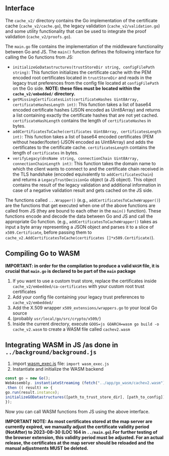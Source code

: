 
## Interface
The `cache_v2/` directory contains the Go implementation of the certificate cache (`cache_v2/cache.go`),
the legacy validation (`cache_v2/validation.go`) and some utility functionality that can be used to integrate the 
proof validation (`cache_v2/proofs.go`).

The `main.go` file contains the implementation of the middleware functionality
between Go and JS. 
The `main()` function defines the following interface for calling the Go functions
from JS:
* `initializeGoDatastructures(trustStoreDir string, configFilePath string)`: This function initializes
the certificate cache  with the PEM encoded root certificates located in 
`trustStoreDir` and reads in the legacy trust preferences from the config file 
located at `configFilePath` on the Go side.
**NOTE: these files must be located within the `cache_v2/embedded/` directory.**
* `getMissingCertificatesList(certificateHashes Uint8Array, certificateHashesLength int)`: This function 
takes a list of base64 encoded certificate hashes (JSON encoded as Uint8Array) and returns a list 
containing exactly the certificate hashes that are not yet cached. 
`certificateHashLength` contains the length of `certificateHashes` in bytes. 
* `addCertificatesToCache(certificates Uint8Array, certificatesLength int)`: This function
takes a list of base64 encoded certificates (PEM without header/footer) (JSON encoded as Uint8Array) and adds the 
certificates to the certificate cache. `certificatesLength` contains the length of 
`certificates` in bytes.
* `verifyLegacy(dnsName string, connectionChain Uint8Array, connectionChainLength int)`: This function takes 
the domain name to which the client wants to connect to and the certificate chain received in the TLS handshake
  (encoded equivalently to `addCertificatesChain`)  
and returns a `LegacyTrustDecisionGo` object (a JS object).
This object contains the result of the legacy validation and additional information
in case of a negative validation result and gets cached on the JS side.

The functions called `...Wrapper()` (e.g., `addCertificatesToCacheWrapper()`) are 
the functions that get executed when one of the above functions are called from JS
(they are bound to each other in the `main()` function).
These functions encode and decode the data between Go and JS and call the 
appropriate Go function.
(e.g., `addCertificatesToCacheWrapper()` takes as input a byte array representing a JSON object and parses it
to a slice of `x509.Certificate`, before passing them to 
`cache_v2.AddCertificatesToCache(certificates []*x509.Certificate)`).

## Compiling Go to WASM

**IMPORTANT: in order for the compilation to produce a valid `WASM` file, it is 
crucial that `main.go` is declared to be part of the `main` package**

1. If you want to use a custom trust store, replace the certificates inside `cache_v2/embedded/ca-certificates` with your custom root trust certificates
2. Add your config file containing your legacy trust preferences to `cache_v2/embedded/`
3. Add the X.509 wrapper `x509_extensions/wrappers.go` to your local Go source
4. (probably `usr/local/go/src/crypto/x509/`)
5. Inside the current directory, execute `GOOS=js GOARCH=wasm go build -o cache_v2.wasm` to create
a WASM file called `cachev2.wasm`

## Integrating WASM in JS /as done in `../background/background.js`
1. import [wasm_exec.js](https://github.com/golang/go/blob/master/misc/wasm/wasm_exec.js) file:
`import wasm_exec.js`
2. Instantiate and initialize the WASM backend
```javascript
const go = new Go();
WebAssembly. instantiateStreaming (fetch("../app/go_wasm/cachev2.wasm"), go. importObject)
.then (( result) => {
go.run(result.instance);
initializeGODatastructures([path_to_trust_store_dir], [path_to_config]);
});
```

Now you can call WASM functions from JS using the above interface.

**IMPORTANT NOTE: As most certificates stored at the map server are currently expired, we manually adjust the certificate validity period (NotAfter) to 2023-08-30 (LOC 164 in `../main.go`).For further testing of the browser extension, this validity period must be adjusted. For an actual release, the certificates at the map server should be reloaded and the manual adjustments MUST be deleted.**